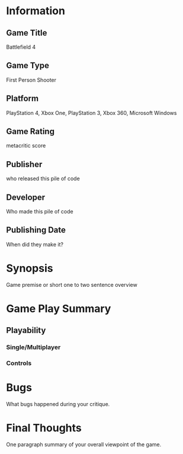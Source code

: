 # Information
## Game Title
Battlefield 4
## Game Type
First Person Shooter
## Platform
PlayStation 4, Xbox One, PlayStation 3, Xbox 360, Microsoft Windows
## Game Rating
metacritic score 
## Publisher
who released this pile of code
## Developer
Who made this pile of code
## Publishing Date
When did they make it?
# Synopsis
Game premise or short one to two sentence overview

# Game Play Summary
## Playability
### Single/Multiplayer
### Controls

# Bugs
What bugs happened during your critique.
# Final Thoughts
One paragraph summary of your overall viewpoint of the game.
